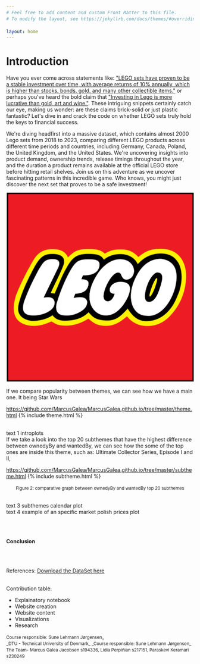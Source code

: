 ```yaml
---
# Feel free to add content and custom Front Matter to this file.
# To modify the layout, see https://jekyllrb.com/docs/themes/#overriding-theme-defaults

layout: home
---
```


# Introduction

Have you ever come across statements like: ["LEGO sets have proven to be a stable investment over time, with average returns of 10% annually, which is higher than stocks, bonds, gold, and many other collectible items."](https://www.nerdcube.eu/guides/investing-in-lego/#:~:text=some%20extra%20cash.-,LEGO%20sets%20have%20proven%20to%20be%20a%20stable%20investment%20over,passion%20and%20collecting%20for%20profit) or perhaps you've heard the bold claim that ["Investing in Lego is more lucrative than gold, art and wine."](https://www.theguardian.com/lifeandstyle/2021/dec/10/investing-in-lego-more-lucrative-than-gold-study-suggests). These intriguing snippets certainly catch our eye, making us wonder: are these claims brick-solid or just plastic fantastic? Let's dive in and crack the code on whether LEGO sets truly hold the keys to financial success.

We're diving headfirst into a massive dataset, which contains almost 2000 Lego sets from 2018 to 2023, comparing different LEGO products across different time periods and countries, including Germany, Canada, Poland, the United Kingdom, and the United States. We're uncovering insights into product demand, ownership trends, release timings throughout the year, and the duration a product remains available at the official LEGO store before hitting retail shelves. Join us on this adventure as we uncover fascinating patterns in this incredible game. Who knows, you might just discover the next set that proves to be a safe investment!

![alt text1](https://github.com/MarcusGalea/MarcusGalea.github.io/blob/master/Lego-Logo.png)

If we compare popularity between themes, we can see how we have a main one. It being Star Wars

https://github.com/MarcusGalea/MarcusGalea.github.io/tree/master/theme.html
{% include theme.html %}

<br>
text 1
introplots
<br>
If we take a look into the top 20 subthemes that have the highest difference between ownedyBy and wantedBy, we can see how the some of the top ones are inside this theme, such as: Ultimate Collector Series, Episode I and II,

https://github.com/MarcusGalea/MarcusGalea.github.io/tree/master/subtheme.html
{% include subtheme.html %}

<center><small>Figure 2: comparative graph between ownedyBy and wantedBy top 20 subthemes</small></center>
<br>

text 3 subthemes calendar
plot
<br>
text 4 example of an specific market
polish prices
plot

<br>
<br>

**Conclusion**

<br>
<br>

References:
[Download the DataSet here](https://mostwiedzy.pl/en/open-research-data/data-on-lego-sets-release-dates-and-retail-prices-combined-with-aftermarket-transaction-prices-betwe,10210741381038465-0)

<br>
Contribution table:

- Explainatory notebook
- Website creation
- Website content
- Visualizations
- Research

<small>
Course responsible: Sune Lehmann Jørgensen_ <br>
_DTU - Technical University of Denmark_
_Course responsible: Sune Lehmann Jørgensen_ <br>
The Team- Marcus Galea Jacobsen  s194336, Lidia Perpiñian s217151, Paraskevi Keramari s230249 <br>
</small>
